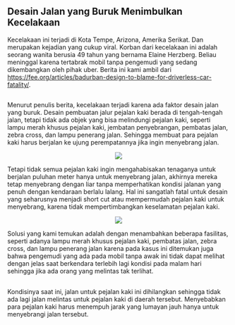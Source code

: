 ## Desain Jalan yang Buruk Menimbulkan Kecelakaan ##

Kecelakaan ini terjadi di Kota Tempe, Arizona, Amerika Serikat. Dan merupakan
kejadian yang cukup viral. Korban dari kecelakaan ini adalah seorang wanita berusia 49 tahun
yang bernama Elaine Herzberg. Beliau meninggal karena tertabrak mobil tanpa pengemudi yang
sedang dikembangkan oleh pihak uber. Berita ini kami ambil dari https://fee.org/articles/badurban-design-to-blame-for-driverless-car-fatality/.
##
Menurut penulis berita, kecelakaan terjadi karena ada faktor desain jalan yang buruk.
Desain pembuatan jalur pejalan kaki berada di tengah-tengah jalan, tetapi tidak ada objek yang
bisa melindungi pejalan kaki, seperti lampu merah khusus pejalan kaki, jembatan penyebrangan,
pembatas jalan, zebra cross, dan lampu penerang jalan. Sehingga membuat para pejalan kaki
harus berjalan ke ujung perempatannya jika ingin menyebrang jalan. 

<p align="center">
  <img src="https://github.com/Nia2311/IMK-Assignment-1/blob/master/Task%201/Street%20Design%20Error.jpg" />
</p>

Tetapi tidak semua pejalan kaki ingin mengahabisakan tenaganya untuk berjalan puluhan meter
hanya untuk menyebrang jalan, akhirnya mereka tetap menyebrang dengan liar tanpa
memperhatikan kondisi jalanan yang penuh dengan kendaraan berlalu lalang. Hal ini sangatlah
fatal untuk desain yang seharusnya menjadi short cut atau mempermudah pejalan kaki untuk
menyebrang, karena tidak mempertimbangkan keselamatan pejalan kaki.

<p align="center">
  <img src="https://github.com/Nia2311/IMK-Assignment-1/blob/master/Task%201/Solution.jpg" />
</p>

Solusi yang kami temukan adalah dengan menambahkan beberapa fasilitas, seperti
adanya lampu merah khusus pejalan kaki, pembatas jalan, zebra cross, dan lampu penerang jalan
karena pada kasus ini ditemukan juga bahwa pengemudi yang ada pada mobil tanpa awak ini
tidak dapat melihat dengan jelas saat berkendara terlebih lagi kondisi pada malam hari sehingga
jika ada orang yang melintas tak terlihat.
##
Kondisinya saat ini, jalan untuk pejalan kaki ini dihilangkan sehingga tidak ada lagi jalan
melintas untuk pejalan kaki di daerah tersebut. Menyebabkan para pejalan kaki harus menempuh
jarak yang lumayan jauh hanya untuk menyebrangi jalan tersebut.
